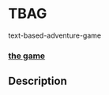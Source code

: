 # TBAG
text-based-adventure-game

### [the game](https://fredrikmalmborg.github.io/textAdventure/)

## Description